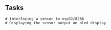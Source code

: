 ## Tasks
    # interfacing a sensor to esp32/8266
    # Displaying the sensor output on oled display